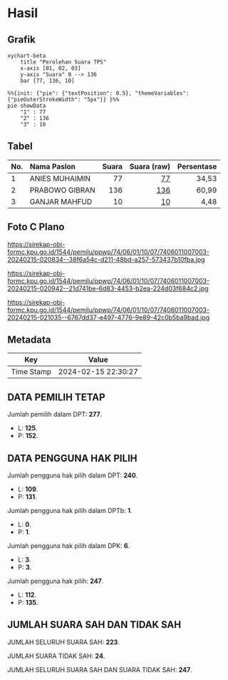 # Hasil

## Grafik

```mermaid
xychart-beta
    title "Perolehan Suara TPS"
    x-axis [01, 02, 03]
    y-axis "Suara" 0 --> 136
    bar [77, 136, 10]
```

```mermaid
%%{init: {"pie": {"textPosition": 0.5}, "themeVariables": {"pieOuterStrokeWidth": "5px"}} }%%
pie showData
    "1" : 77
    "2" : 136
    "3" : 10
```

## Tabel

| No. | Nama Paslon    | Suara | Suara (raw) | Persentase |
|:--- |:-------------- | -----:| -----------:| ----------:|
| 1   | ANIES MUHAIMIN | 77    | [77][p-1]   | 34,53      |
| 2   | PRABOWO GIBRAN | 136   | [136][p-2]  | 60,99      |
| 3   | GANJAR MAHFUD  | 10    | [10][p-3]   | 4,48       |


[p-1]: https://github.com/gigit-pemilu/pemilu-2024-74-sulawesi-tenggara/blob/main/pilpres/hitung-suara/sub/74-sulawesi-tenggara/sub/06-bombana/sub/01-poleang/sub/1007-boeara/sub/003-tps/sub/paslon-1.txt
[p-2]: https://github.com/gigit-pemilu/pemilu-2024-74-sulawesi-tenggara/blob/main/pilpres/hitung-suara/sub/74-sulawesi-tenggara/sub/06-bombana/sub/01-poleang/sub/1007-boeara/sub/003-tps/sub/paslon-2.txt
[p-3]: https://github.com/gigit-pemilu/pemilu-2024-74-sulawesi-tenggara/blob/main/pilpres/hitung-suara/sub/74-sulawesi-tenggara/sub/06-bombana/sub/01-poleang/sub/1007-boeara/sub/003-tps/sub/paslon-3.txt

## Foto C Plano

https://sirekap-obj-formc.kpu.go.id/1544/pemilu/ppwp/74/06/01/10/07/7406011007003-20240215-020834--38f6a54c-d211-48bd-a257-573437b10fba.jpg

https://sirekap-obj-formc.kpu.go.id/1544/pemilu/ppwp/74/06/01/10/07/7406011007003-20240215-020942--21d741be-6d83-4453-b2ea-224d03f684c2.jpg

https://sirekap-obj-formc.kpu.go.id/1544/pemilu/ppwp/74/06/01/10/07/7406011007003-20240215-021035--6767dd37-e497-4776-9e89-42c0b5ba9bad.jpg


## Metadata

| Key        | Value               |
| ---------- | ------------------- |
| Time Stamp | 2024-02-15 22:30:27 |


## DATA PEMILIH TETAP

Jumlah pemilih dalam DPT: **277**.
 * L: **125**.
 * P: **152**.

## DATA PENGGUNA HAK PILIH

Jumlah pengguna hak pilih dalam DPT: **240**.
 * L: **109**.
 * P: **131**.

Jumlah pengguna hak pilih dalam DPTb: **1**.
 * L: **0**.
 * P: **1**.

Jumlah pengguna hak pilih dalam DPK: **6**.
 * L: **3**.
 * P: **3**.

Jumlah pengguna hak pilih: **247**.
 * L: **112**.
 * P: **135**.

## JUMLAH SUARA SAH DAN TIDAK SAH

JUMLAH SELURUH SUARA SAH: **223**.

JUMLAH SUARA TIDAK SAH: **24**.

JUMLAH SELURUH SUARA SAH DAN SUARA TIDAK SAH: **247**.


